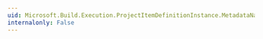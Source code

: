 ```yaml
---
uid: Microsoft.Build.Execution.ProjectItemDefinitionInstance.MetadataNames
internalonly: False
---
```

